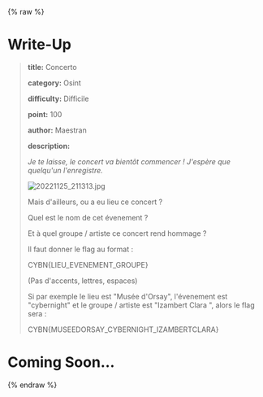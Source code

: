 
{% raw %}
# Write-Up
> **title:** Concerto
>
> **category:** Osint
>
> **difficulty:** Difficile
>
> **point:** 100
>
> **author:** Maestran
>
> **description:**
>
> *Je te laisse, le concert va bientôt commencer ! J'espère que quelqu'un l'enregistre.*
>
> ![20221125_211313.jpg](/files/5bc5d8ead3c7f22874c633469b8b8b0c/20221125_211313.jpg)
>
> Mais d'ailleurs, ou a eu lieu ce concert ?
>
> Quel est le nom de cet évenement ?
>
> Et à quel groupe / artiste ce concert rend hommage ?
>
> 
>
> Il faut donner le flag au format :
>
> CYBN{LIEU_EVENEMENT_GROUPE}
>
> (Pas d'accents, lettres, espaces)
>
> Si par exemple le lieu est "Musée d'Orsay", l'évenement est "cybernight" et le groupe / artiste est "Izambert Clara ", alors le flag sera :
>
> CYBN{MUSEEDORSAY_CYBERNIGHT_IZAMBERTCLARA}
>
> 


# Coming Soon...

{% endraw %}
